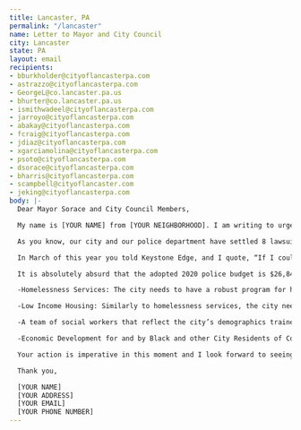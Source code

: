 ```yaml
---
title: Lancaster, PA
permalink: "/lancaster"
name: Letter to Mayor and City Council
city: Lancaster
state: PA
layout: email
recipients:
- bburkholder@cityoflancasterpa.com
- astrazzo@cityoflancasterpa.com
- GeorgeL@co.lancaster.pa.us
- bhurter@co.lancaster.pa.us
- ismithwadeel@cityoflancasterpa.com
- jarroyo@cityoflancasterpa.com
- abakay@cityoflancasterpa.com
- fcraig@cityoflancasterpa.com
- jdiaz@cityoflancasterpa.com
- xgarciamolina@cityoflancasterpa.com
- psoto@cityoflancasterpa.com
- dsorace@cityoflancasterpa.com
- bharris@cityoflancasterpa.com
- scampbell@cityoflancaster.com
- jeking@cityoflancasterpa.com
body: |-
  Dear Mayor Sorace and City Council Members,

  My name is [YOUR NAME] from [YOUR NEIGHBORHOOD]. I am writing to urge you to commit to an ethical and equitable reallocation of the Lancaster City expense budget, away from the Lancaster City Bureau of Police and towards social services. The people of the city you govern have been showing up in the streets expressing their rage, grief and discontent because the measures already in place are not working.

  As you know, our city and our police department have settled 8 lawsuits over claims of wrongdoing since 2015, including 5 for the use of excessive force. These settlements are paid for by us, Lancaster’s taxpayers. In addition, the lack of transparency and accountability from the police department has made it impossible to quantify any other misconduct that takes place. I will no longer accept empty gestures and suggestions of “reform” like those referenced in the “City of Lancaster Commitments to Racial Equity.”

  In March of this year you told Keystone Edge, and I quote, “If I could snap my fingers and eliminate poverty, I would do it.” As a city resident, I would like to see a People’s budget that reflects this goal by prioritizing community wellbeing and redirects funding away from the police so that Lancaster can be a place of justice and safety for all people.

  It is absolutely absurd that the adopted 2020 police budget is $26,846,397 which is larger than the allocations to the fire department, department of Community Planning & Economic Development and the department of Public Works combined. The police get 42.8% of our City’s budget of which 12 million is solely for police salaries. As a Lancaster City Resident, I demand you reallocate at least 20% of the Police budget to local social services. Places in the budget that deserve more funding, and will help you uphold your goal of working on poverty solutions, are:

  -Homelessness Services: The city needs to have a robust program for housing vulnerable peoples and providing mobility into jobs and access to social services. Currently the budget lists this under Community Development Division, which received only 4.79 million in 2020.

  -Low Income Housing: Similarly to homelessness services, the city needs a robust program for its residents. There is currently no mention of low-income housing support in the General Fund budget

  -A team of social workers that reflect the city’s demographics trained to de-escalate and respond to emergency and non-emergency community needs

  -Economic Development for and by Black and other City Residents of Color: Invest in and prioritize Black and other POC who are city residents for all grant and loan programs, specifically the existing enterprise loan program

  Your action is imperative in this moment and I look forward to seeing you adopt a People's budget.

  Thank you,

  [YOUR NAME]
  [YOUR ADDRESS]
  [YOUR EMAIL]
  [YOUR PHONE NUMBER]
---
```


